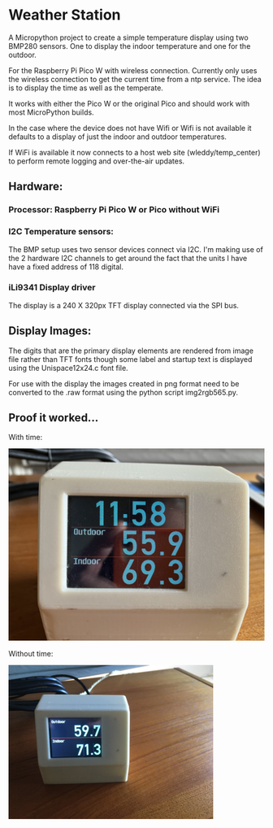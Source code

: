 # Weather Station

A Micropython project to create a simple temperature display using two BMP280 sensors. One to 
display the indoor temperature and one for the outdoor.

For the Raspberry Pi Pico W with wireless connection. Currently only uses
the wireless connection to get the current time from a ntp service. The idea is to display the time
as well as the temperate. 

It works with either the Pico W or the original Pico and should work with most MicroPython builds.

In the case where the device does not have Wifi or Wifi is not available it defaults to a display
of just the indoor and outdoor temperatures.

If WiFi is available it now connects to a host web site (wleddy/temp_center) to perform remote logging and over-the-air updates. 

## Hardware:

### Processor: Raspberry Pi Pico W or Pico without WiFi

### I2C Temperature sensors: 

The BMP setup uses two sensor devices connect via I2C. I'm making use of the 2 hardware I2C channels
to get around the fact that the units I have have a fixed address of 118 digital. 

### iLi9341 Display driver

The display is a 240 X 320px TFT display connected via the SPI bus.

## Display Images:

The digits that are the primary display elements are rendered from image file rather than TFT fonts though
some label and startup text is displayed using the Unispace12x24.c font file.

For use with the display the images created in png format need to be converted to the .raw format using the
python script img2rgb565.py.

## Proof it worked...

With time:

![Image](images/pic_with_time.jpg)

Without time:

![Image](images/pic.jpg)


